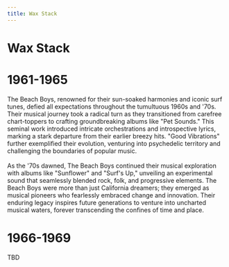 ```yaml
---
title: Wax Stack
---
```


<body>
  <div class="waxStack-container">
      <h1 class="title1">Wax Stack</h1>
    <div class="waxStack-header1">
      <div class="waxStack-background1"></div>
      <div class="waxStack-foreground1"></div>
      <h1 class="waxStack-title1">1961-1965</h1>
    </div>
    <section class="waxStack-content1">
      The Beach Boys, renowned for their sun-soaked harmonies and iconic surf
      tunes, defied all expectations throughout the tumultuous 1960s and '70s.
      Their musical journey took a radical turn as they transitioned from
      carefree chart-toppers to crafting groundbreaking albums like "Pet
      Sounds." This seminal work introduced intricate orchestrations and
      introspective lyrics, marking a stark departure from their earlier breezy
      hits. "Good Vibrations" further exemplified their evolution, venturing
      into psychedelic territory and challenging the boundaries of popular
      music.
      <br>
      <br>
      As the '70s dawned, The Beach Boys continued their musical
      exploration with albums like "Sunflower" and "Surf's Up," unveiling an
      experimental sound that seamlessly blended rock, folk, and progressive
      elements. The Beach Boys were more than just California dreamers; they
      emerged as musical pioneers who fearlessly embraced change and innovation.
      Their enduring legacy inspires future generations to venture into
      uncharted musical waters, forever transcending the confines of time and
      place.
    </section>
    <!--div class="waxStack-header2">
      <div class="waxStack-background2"></div>
      <div class="waxStack-foreground2"></div>
      <h1 class="waxStack-title2">1961-1965</h1>
    </div>
    <section class="waxStack-content2">
      <p>TBD</p>
    </section-->
    <!--div class="waxStack-header3">
      <div class="waxStack-background3"></div>
      <div class="waxStack-foreground3"></div>
      <h1 class="waxStack-title3">1962</h1>
    </div>
    <section class="waxStack-content3">
      <p>TBD</p>
    </section>
    <div class="waxStack-header4">
      <div class="waxStack-background4"></div>
      <div class="waxStack-foreground4"></div>
      <h1 class="waxStack-title4">1963</h1>
    </div>
    <section class="waxStack-content4">
      <p>TBD</p>
    </section>
    <div class="waxStack-header5">
      <div class="waxStack-background5"></div>
      <div class="waxStack-foreground5"></div>
      <h1 class="waxStack-title5">1964</h1>
    </div>
    <section class="waxStack-content5">
      <p>TBD</p>
    </section>
    <div class="waxStack-header6">
      <div class="waxStack-background6"></div>
      <div class="waxStack-foreground6"></div>
      <h1 class="waxStack-title6">1965</h1>
    </div>
    <section class="waxStack-content6">
      <p>TBD</p>
    </section>
    <div class="waxStack-header7">
      <div class="waxStack-background7"></div>
      <div class="waxStack-foreground7"></div>
      <h1 class="waxStack-title7">1966</h1>
    </div>
    <section class="waxStack-content7">
      <p>TBD</p>
    </section>
    <div class="waxStack-header8">
      <div class="waxStack-background8"></div>
      <div class="waxStack-foreground8"></div>
      <h1 class="waxStack-title8">1967</h1>
    </div>
    <section class="waxStack-content8">
      <p>TBD</p>
    </section-->
    <div class="waxStack-header9">
      <div class="waxStack-background9"></div>
      <div class="waxStack-foreground9"></div>
      <h1 class="waxStack-title9">1966-1969</h1>
    </div>
    <section class="waxStack-content9">
      <p>TBD</p>
    </section>
    <!--div class="waxStack-header10">
      <div class="waxStack-background10"></div>
      <div class="waxStack-foreground10"></div>
      <h1 class="waxStack-title10">1969</h1>
    </div>
    <section class="waxStack-content10">
      <p>TBD</p>
    </section-->
  </div>
</body>
